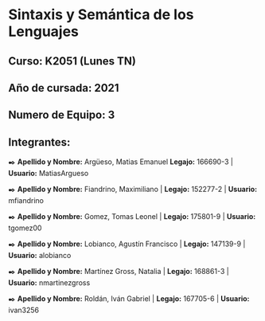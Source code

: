 # Sintaxis y Semántica de los Lenguajes

## Curso: K2051 (Lunes TN)

## Año de cursada: 2021

## Numero de Equipo: 3

## Integrantes:

✒️ **Apellido y Nombre:** Argüeso, Matias Emanuel  **Legajo:** 166690-3 | **Usuario:** MatiasArgueso

✒️ **Apellido y Nombre:** Fiandrino, Maximiliano | **Legajo:** 152277-2 | **Usuario:** mfiandrino

✒️ **Apellido y Nombre:** Gomez, Tomas Leonel | **Legajo:** 175801-9 | **Usuario:** tgomez00

✒️ **Apellido y Nombre:** Lobianco, Agustín Francisco | **Legajo:** 147139-9 | **Usuario:** alobianco

✒️ **Apellido y Nombre:** Martínez Gross, Natalia | **Legajo:** 168861-3 | **Usuario:** nmartinezgross

✒️ **Apellido y Nombre:** Roldán, Iván Gabriel | **Legajo:** 167705-6 | **Usuario:** ivan3256   
    
